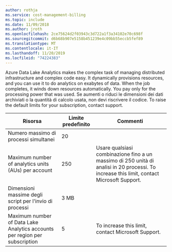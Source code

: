 ```yaml
---
author: rothja
ms.service: cost-management-billing
ms.topic: include
ms.date: 11/09/2018
ms.author: jroth
ms.openlocfilehash: 2ce75624d2f03943c3d722a1f3a34102e70c698f
ms.sourcegitcommit: d6b68b907e5158b451239e4c09bb55eccb5fef89
ms.translationtype: MT
ms.contentlocale: it-IT
ms.lasthandoff: 11/20/2019
ms.locfileid: "74224383"
---
```

Azure Data Lake Analytics makes the complex task of managing distributed infrastructure and complex code easy. It dynamically provisions resources, and you can use it to do analytics on exabytes of data. When the job completes, it winds down resources automatically. You pay only for the processing power that was used. Se aumenti o riduci le dimensioni dei dati archiviati o la quantità di calcolo usata, non devi riscrivere il codice. To raise the default limits for your subscription, contact support.

| **Risorsa** | **Limite predefinito** | **Commenti** |
| --- | --- | --- |
| Numero massimo di processi simultanei |20 | |
| Maximum number of analytics units (AUs) per account |250 | Usare qualsiasi combinazione fino a un massimo di 250 unità di analisi in 20 processi. To increase this limit, contact Microsoft Support. |
| Dimensioni massime degli script per l'invio di processi | 3 MB | |
| Maximum number of Data Lake Analytics accounts per region per subscription | 5 | To increase this limit, contact Microsoft Support. |
